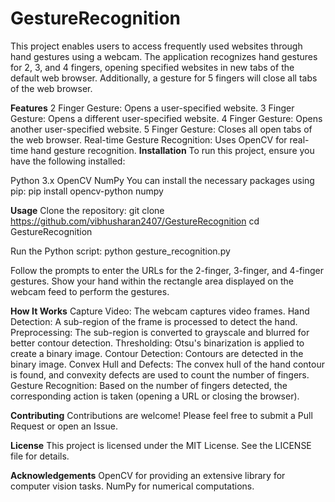 # GestureRecognition

This project enables users to access frequently used websites through hand gestures using a webcam. The application recognizes hand gestures for 2, 3, and 4 fingers, opening specified websites in new tabs of the default web browser. Additionally, a gesture for 5 fingers will close all tabs of the web browser.

**Features**
2 Finger Gesture: Opens a user-specified website.
3 Finger Gesture: Opens a different user-specified website.
4 Finger Gesture: Opens another user-specified website.
5 Finger Gesture: Closes all open tabs of the web browser.
Real-time Gesture Recognition: Uses OpenCV for real-time hand gesture recognition.
**Installation**
To run this project, ensure you have the following installed:

Python 3.x
OpenCV
NumPy
You can install the necessary packages using pip:
pip install opencv-python numpy

**Usage**
Clone the repository:
git clone https://github.com/vibhusharan2407/GestureRecognition
cd GestureRecognition

Run the Python script:
python gesture_recognition.py

Follow the prompts to enter the URLs for the 2-finger, 3-finger, and 4-finger gestures.
Show your hand within the rectangle area displayed on the webcam feed to perform the gestures.

**How It Works**
Capture Video: The webcam captures video frames.
Hand Detection: A sub-region of the frame is processed to detect the hand.
Preprocessing: The sub-region is converted to grayscale and blurred for better contour detection.
Thresholding: Otsu's binarization is applied to create a binary image.
Contour Detection: Contours are detected in the binary image.
Convex Hull and Defects: The convex hull of the hand contour is found, and convexity defects are used to count the number of fingers.
Gesture Recognition: Based on the number of fingers detected, the corresponding action is taken (opening a URL or closing the browser).

**Contributing**
Contributions are welcome! Please feel free to submit a Pull Request or open an Issue.

**License**
This project is licensed under the MIT License. See the LICENSE file for details.

**Acknowledgements**
OpenCV for providing an extensive library for computer vision tasks.
NumPy for numerical computations.

